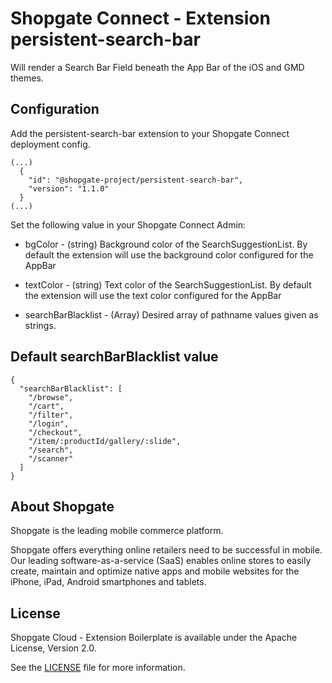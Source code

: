 # Shopgate Connect - Extension persistent-search-bar
Will render a Search Bar Field beneath the App Bar of the iOS and GMD themes. 

## Configuration
Add the persistent-search-bar extension to your Shopgate Connect deployment config.
```
(...)
  {
    "id": "@shopgate-project/persistent-search-bar",
    "version": "1.1.0"
  }
(...)
```
Set the following value in your Shopgate Connect Admin:

* bgColor - (string) Background color of the SearchSuggestionList. By default the extension will use the background color configured for the AppBar

* textColor - (string) Text color of the SearchSuggestionList. By default the extension will use the text color configured for the AppBar

* searchBarBlacklist - (Array) Desired array of pathname values given as strings.

## Default searchBarBlacklist value
```
{
  "searchBarBlacklist": [
    "/browse",
    "/cart",
    "/filter",
    "/login",
    "/checkout",
    "/item/:productId/gallery/:slide",
    "/search",
    "/scanner"
  ]
}
```

## About Shopgate

Shopgate is the leading mobile commerce platform.

Shopgate offers everything online retailers need to be successful in mobile. Our leading
software-as-a-service (SaaS) enables online stores to easily create, maintain and optimize native
apps and mobile websites for the iPhone, iPad, Android smartphones and tablets.


## License

Shopgate Cloud - Extension Boilerplate is available under the Apache License, Version 2.0.

See the [LICENSE](./LICENSE) file for more information.

